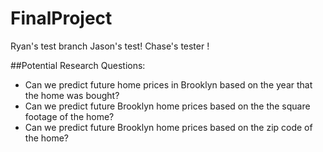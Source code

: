 # FinalProject
Ryan's test branch
Jason's test!
Chase's tester !

##Potential Research Questions:
* Can we predict future home prices in Brooklyn based on the year that the home was bought?
* Can we predict future Brooklyn home prices based on the the square footage of the home?
* Can we predict future Brooklyn home prices based on the zip code of the home?